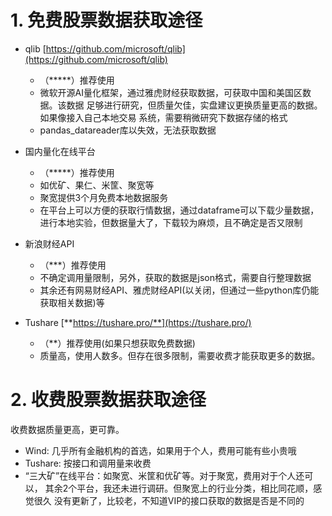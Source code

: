 # 1. 免费股票数据获取途径
- qlib [https://github.com/microsoft/qlib](https://github.com/microsoft/qlib)    
  * （*****）推荐使用
  * 微软开源AI量化框架，通过雅虎财经获取数据，可获取中国和美国区数据。该数据
  足够进行研究，但质量欠佳，实盘建议更换质量更高的数据。如果像接入自己本地交易
  系统，需要稍微研究下数据存储的格式
  * pandas_datareader库以失效，无法获取数据    
  

- 国内量化在线平台
  * （*****）推荐使用
  * 如优矿、果仁、米筐、聚宽等
  * 聚宽提供3个月免费本地数据服务
  * 在平台上可以方便的获取行情数据，通过dataframe可以下载少量数据，
    进行本地实验，但数据量大了，下载较为麻烦，且不确定是否又限制


- 新浪财经API
  * （***）推荐使用
  * 不确定调用量限制，另外，获取的数据是json格式，需要自行整理数据
  * 其余还有网易财经API、雅虎财经API(以关闭，但通过一些python库仍能获取相关数据)等


- Tushare [**https://tushare.pro/**](https://tushare.pro/)  
  * （**）推荐使用(如果只想获取免费数据)
  * 质量高，使用人数多。但存在很多限制，需要收费才能获取更多的数据。


# 2. 收费股票数据获取途径   
收费数据质量更高，更可靠。
- Wind: 几乎所有金融机构的首选，如果用于个人，费用可能有些小贵哦
- Tushare: 按接口和调用量来收费
- “三大矿”在线平台：如聚宽、米筐和优矿等。对于聚宽，费用对于个人还可以，
  其余2个平台，我还未进行调研。但聚宽上的行业分类，相比同花顺，感觉很久
  没有更新了，比较老，不知道VIP的接口获取的数据是否是不同的